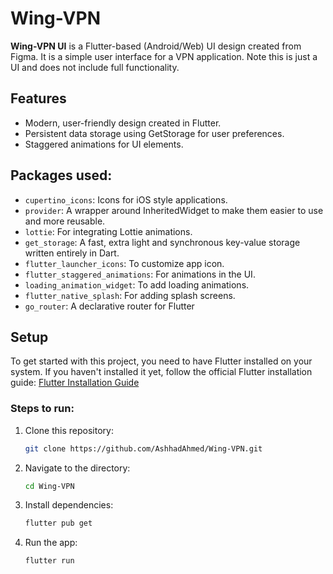 # Wing-VPN

**Wing-VPN UI** is a Flutter-based (Android/Web) UI design created from Figma. It is a simple user interface for a VPN application. Note this is just a UI and does not include full functionality.

## Features
- Modern, user-friendly design created in Flutter.
- Persistent data storage using GetStorage for user preferences.
- Staggered animations for UI elements.
  
## Packages used:
- `cupertino_icons`: Icons for iOS style applications.
- `provider`: A wrapper around InheritedWidget to make them easier to use and more reusable.
- `lottie`: For integrating Lottie animations.
- `get_storage`: A fast, extra light and synchronous key-value storage written entirely in Dart.
- `flutter_launcher_icons`: To customize app icon.
- `flutter_staggered_animations`: For animations in the UI.
- `loading_animation_widget`: To add loading animations.
- `flutter_native_splash`: For adding splash screens.
- `go_router`: A declarative router for Flutter

## Setup

To get started with this project, you need to have Flutter installed on your system. If you haven't installed it yet, follow the official Flutter installation guide: [Flutter Installation Guide](https://flutter.dev/docs/get-started/install)

### Steps to run:
1. Clone this repository:
   ```bash
   git clone https://github.com/AshhadAhmed/Wing-VPN.git

2. Navigate to the directory: 
   ```bash
   cd Wing-VPN

3. Install dependencies:
    ```bash
    flutter pub get

4. Run the app:
    ```bash
    flutter run
    